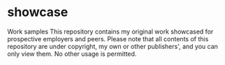 # showcase
Work samples 
This repository contains my original work showcased for prospective employers and peers. Please note that all contents of this repository are under copyright, my own or other publishers', and you can only view them. No other usage is permitted. 
